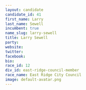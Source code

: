 ```yaml
---
layout: candidate
candidate_id: 41
first_name: Larry
last_name: Sewell
incumbent: true
name_slug: larry-sewell
title: Larry Sewell
party: 
website: 
twitter: 
facebook: 
bio: 
race_id: 12
div_id: east-ridge-council-member
race_name: East Ridge City Council
image: default-avatar.png
---
```

